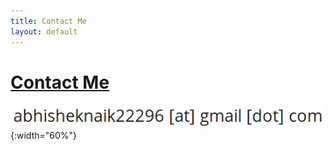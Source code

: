 ```yaml
---
title: Contact Me
layout: default
---
```


# [Contact Me](#contact-me)
[//]: # (Email ID -) 
![Email ID](/images/ID.png){:width="60%"}
